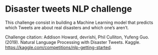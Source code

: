 # Disaster tweets NLP challenge
This challenge consist in building a Machine Learning model that predicts which Tweets are about real disasters and which one’s aren’t.

Challenge citation: Addison Howard, devrishi, Phil Culliton, Yufeng Guo. (2019). Natural Language Processing with Disaster Tweets. Kaggle. https://kaggle.com/competitions/nlp-getting-started.
